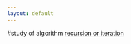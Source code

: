 ```yaml
---
layout: default
---
```

#study of algorithm 
[recursion or iteration](_posts/recursion-or-iteration)